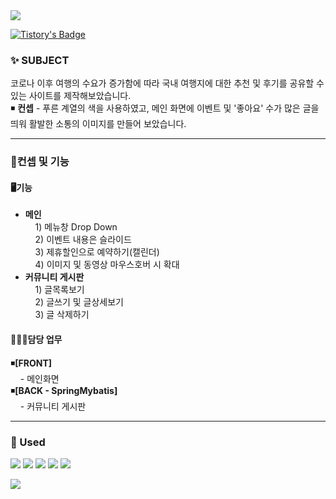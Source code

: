 <img src="https://capsule-render.vercel.app/api?type=egg&color=FFECA4&height=150&section=header&text=개인프로젝트-여행후기%20사이트%20[함께여행]&fontSize=25" />

[![Tistory's Badge](https://github-readme-tistory-card.vercel.app/api/badge?name=Tistory)](https://soozya.tistory.com/)

### ✨ SUBJECT
 코로나 이후 여행의 수요가 증가함에 따라 국내 여행지에 대한 추천 및 후기를 공유할 수 있는 사이트를 제작해보았습니다.<br>
 ◾ <b>컨셉</b> - 푸른 계열의 색을 사용하였고, 메인 화면에 이벤트 및 '좋아요' 수가 많은 글을 띄워 활발한 소통의 이미지를 만들어 보았습니다.<br>
<hr>

### 🚗컨셉 및 기능 
 #### 🖥<b>기능</b>
 - <b>메인</b> <br>
&nbsp; &nbsp; 1) 메뉴창 Drop Down<br>
&nbsp; &nbsp; 2) 이벤트 내용은 슬라이드<br>
&nbsp; &nbsp; 3) 제휴할인으로 예약하기(캘린더)<br>
&nbsp; &nbsp; 4) 이미지 및 동영상 마우스호버 시 확대<br>
 - <b>커뮤니티 게시판</b><br>
&nbsp; &nbsp; 1) 글목록보기<br>
&nbsp; &nbsp; 2) 글쓰기 및 글상세보기<br>
&nbsp; &nbsp; 3) 글 삭제하기<br>

#### 🙋🏻‍♀️담당 업무
◾<b>[FRONT]</b><br>
&nbsp; &nbsp; - 메인화면<br>
◾<b>[BACK - SpringMybatis]</b><br>
&nbsp; &nbsp; - 커뮤니티 게시판 <br>

<p></p>
<hr>
<p></p>

### 💬 Used
<div> 
  <img src="https://img.shields.io/badge/CSS3-1572B6?style=for-the-badge&logo=css3&logoColor=white">
  <img src="https://img.shields.io/badge/Java-ED8B00?style=for-the-badge&logo=openjdk&logoColor=white">
  <img src="https://img.shields.io/badge/JavaScript-F7DF1E?style=for-the-badge&logo=JavaScript&logoColor=white">
  <img src="https://img.shields.io/badge/Bootstrap-563D7C?style=for-the-badge&logo=bootstrap&logoColor=white">
  <img src="https://img.shields.io/badge/Spring-6DB33F?style=for-the-badge&logo=spring&logoColor=white">
</div>
<p></p>

<img src="https://capsule-render.vercel.app/api?type=egg&color=FFECA4&height=150&section=footer" />
